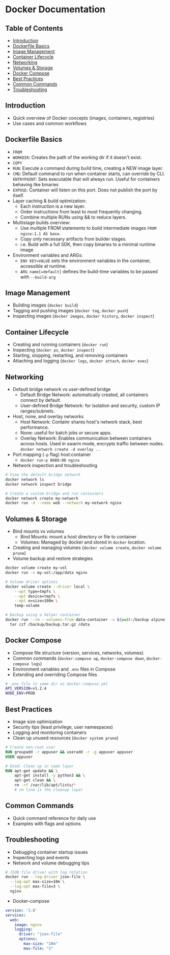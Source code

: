 # Docker Documentation

## Table of Contents
- [Introduction](#introduction)
- [Dockerfile Basics](#dockerfile-basics)
- [Image Management](#image-management)
- [Container Lifecycle](#container-lifecycle)
- [Networking](#networking)
- [Volumes & Storage](#volumes--storage)
- [Docker Compose](#docker-compose)
- [Best Practices](#best-practices)
- [Common Commands](#common-commands)
- [Troubleshooting](#troubleshooting)

## Introduction
- Quick overview of Docker concepts (images, containers, registries)
- Use cases and common workflows

## Dockerfile Basics
- `FROM`
- `WORKDIR`: Creates the path of the working dir if it doesn't exist.
- `COPY`
- `RUN`: Execute a command during build time, creating a NEW image layer.
- `CMD`: Default command to run when container starts, can override by CLI.
`ENTRYPOINT`: Sets executable that will always run. Useful for containers behaving like binaries
- `EXPOSE`: Container will listen on this port. Does not publish the port by itself.
- Layer caching & build optimization: 
    - Each instruction is a new layer.
    - Order instructions from least to most frequently changing.
    - Combine multiple RUNs using && to reduce layers.
- Multistage builds overview:
    - Use multiple FROM statements to build intermediate images `FROM nginx:1.1 AS base`.
    - Copy only necessary artifacts from builder stages.
    - i.e. Build with a full SDK, then copy binaries to a minimal runtime image
- Environment variables and ARGs:
    - `ENV KEY=VALUE` sets the environment variables in the container, accessible at runtime.
    - `ARG name[=default]` defines the build-time variables to be passed with `--build-arg`

## Image Management
- Building images (`docker build`)
- Tagging and pushing images (`docker tag`, `docker push`)
- Inspecting images (`docker images`, `docker history`, `docker inspect`)

## Container Lifecycle
- Creating and running containers (`docker run`)
- Inspecting (`docker ps`, `docker inspect`)
- Starting, stopping, restarting, and removing containers
- Attaching and logging (`docker logs`, `docker attach`, `docker exec`)

## Networking
- Default bridge network vs user-defined bridge
    - Default Bridge Network: automatically created, all containers connect by default.
    - User-defined Bridge Network: for isolation and security, custom IP ranges/subnets.
- Host, none, and overlay networks
    - Host Network: Containr shares host's network stack, best performance.
    - None: useful for batch jobs or secure apps.
    - Overlay Network: Enables communication between containers across hosts. Used in swarm mode, encrypts traffic between nodes. `docker network create -d overlay ..`
- Port mapping (`-p` flag) host:container
    - `docker run-p 8080:80 nginx`
- Network inspection and troubleshooting

```bash
# View the default bridge network
docker network ls
docker network inspect bridge

# Create a custom bridge and run containers
docker network create my-network
docker run -d --name web --network my-network nginx
```

## Volumes & Storage
- Bind mounts vs volumes
    - Bind Mounts: mount a host directory or file to container
    - Volumes: Managed by docker and stored in `docker` location.
- Creating and managing volumes (`docker volume create`, `docker volume prune`)
- Volume backup and restore strategies

```bash
docker volume create my-vol
docker run -v my-vol:/app/data nginx

# Volume driver options
docker volume create --driver local \
    --opt type=tmpfs \
    --opt device=tmpfs \
    --opt o=size=100m \
    temp-volume

# Backup using a helper container
docker run --rm --volumes-from data-container -v $(pwd):/backup alpine \
  tar czf /backup/backup.tar.gz /data
```



## Docker Compose
- Compose file structure (version, services, networks, volumes)
- Common commands (`docker-compose up`, `docker-compose down`, `docker-compose logs`)
- Environment variables and `.env` files in Compose
- Extending and overriding Compose files

```bash
# .env file in same dir as docker-compose.yml
API_VERSION=v1.2.4
NODE_ENV=PROD

```

## Best Practices
- Image size optimization
- Security tips (least privilege, user namespaces)
- Logging and monitoring containers
- Clean up unused resources (`docker system prune`)

```dockerfile
# Create non-root user
RUN groupadd -r appuser && useradd -r -g appuser appuser
USER appuser

# Good: Clean up in same layer
RUN apt-get update && \
    apt-get install -y python3 && \
    apt-get clean && \
    rm -rf /var/lib/apt/lists/*
    # rm line is the cleanup layer
```

## Common Commands
- Quick command reference for daily use
- Examples with flags and options

## Troubleshooting
- Debugging container startup issues
- Inspecting logs and events
- Network and volume debugging tips

```bash
# JSON file driver with log rotation
docker run --log-driver json-file \
  --log-opt max-size=10m \
  --log-opt max-file=3 \
  nginx
```

- Docker-compose

```yaml
version: '3.8'
services:
  web:
    image: nginx
    logging:
      driver: "json-file"
      options:
        max-size: "10m"
        max-file: "3"
```


